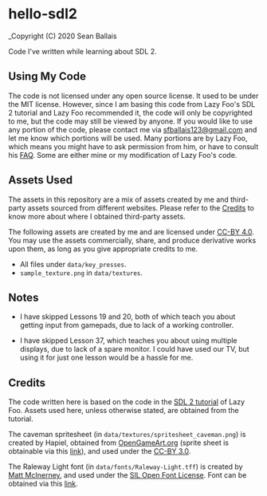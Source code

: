# hello-sdl2
_Copyright (C) 2020 Sean Ballais

Code I've written while learning about SDL 2.

## Using My Code
The code is not licensed under any open source license. It used to be under the MIT license. However, since I am basing this code from Lazy Foo's SDL 2 tutorial and Lazy Foo recommended it, the code will only be copyrighted to me, but the code may still be viewed by anyone. If you would like to use any portion of the code, please contact me via [sfballais123@gmail.com](mailto:sfballais123@gmail.com) and let me know which portions will be used. Many portions are by Lazy Foo, which means you might have to ask permission from him, or have to consult his [FAQ](http://lazyfoo.net/faq.php). Some are either mine or my modification of Lazy Foo's code.

## Assets Used
The assets in this repository are a mix of assets created by me and third-party assets sourced from different websites. Please refer to the [Credits](#credits) to know more about where I obtained third-party assets.

The following assets are created by me and are licensed under [CC-BY 4.0](https://creativecommons.org/licenses/by/4.0/). You may use the assets commercially, share, and produce derivative works upon them, as long as you give appropriate credits to me.

* All files under `data/key_presses`.
* `sample_texture.png` in `data/textures`.

## Notes

* I have skipped Lessons 19 and 20, both of which teach you about getting input from gamepads, due to lack of a working controller.

* I have skipped Lesson 37, which teaches you about using multiple displays, due to lack of a spare monitor. I could have used our TV, but using it for just one lesson would be a hassle for me.

## Credits
The code written here is based on the code in the [SDL 2 tutorial](https://lazyfoo.net/tutorials/SDL/) of Lazy Foo. Assets used here, unless otherwise stated, are obtained from the tutorial.

The caveman spritesheet (in `data/textures/spritesheet_caveman.png`) is created by Hapiel, obtained from [OpenGameArt.org](https://opengameart.org/) (sprite sheet is obtainable via this [link](https://opengameart.org/content/running-caveman-spritesheet)), and used under the [CC-BY 3.0](https://creativecommons.org/licenses/by/3.0/).

The Raleway Light font (in `data/fonts/Raleway-Light.tff`) is created by [Matt McInerney](http://pixelspread.com/), and used under the [SIL Open Font License](https://scripts.sil.org/cms/scripts/page.php?site_id=nrsi&id=OFL). Font can be obtained via this [link](https://www.theleagueofmoveabletype.com/raleway).
